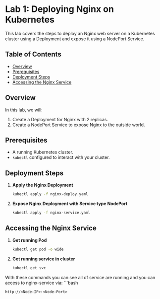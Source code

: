 # Lab 1: Deploying Nginx on Kubernetes

This lab covers the steps to deploy an Nginx web server on a Kubernetes cluster using a Deployment and expose it using a NodePort Service.

## Table of Contents
- [Overview](#overview)
- [Prerequisites](#prerequisites)
- [Deployment Steps](#deployment-steps)
- [Accessing the Nginx Service](#accessing-the-nginx-service)

## Overview
In this lab, we will:
1. Create a Deployment for Nginx with 2 replicas.
2. Create a NodePort Service to expose Nginx to the outside world.

## Prerequisites
- A running Kubernetes cluster.
- `kubectl` configured to interact with your cluster.

## Deployment Steps
1. **Apply the Nginx Deployment**
    ```bash
    kubectl apply -f nginx-deploy.yaml
2. **Expose Nginx Deployment with Service type NodePort**
    ```bash
    kubectl apply -f nginx-service.yaml

## Accessing the Nginx Service
1. **Get running Pod**
    ```bash
    kubectl get pod -o wide
2. **Get running service in cluster**
    ```bash
    kubectl get svc 
  With these commands you can see all of service are running and you can access to nginx-service via:
    ```bash  
    
    http://<Node-IP>:<Node-Port>
